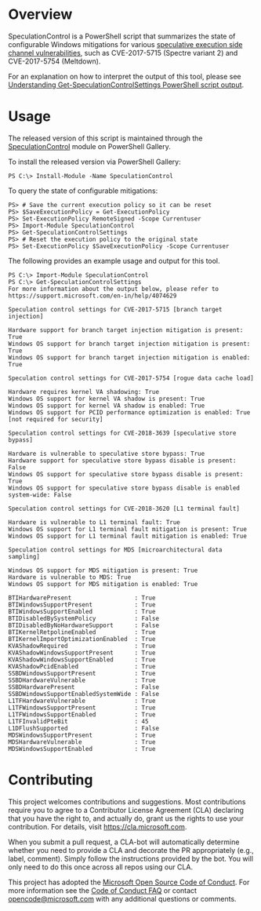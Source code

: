 # Overview

SpeculationControl is a PowerShell script that summarizes the state of configurable Windows mitigations for various [speculative execution side channel vulnerabilities](https://blogs.technet.microsoft.com/srd/2018/03/15/mitigating-speculative-execution-side-channel-hardware-vulnerabilities/), such as CVE-2017-5715 (Spectre variant 2) and CVE-2017-5754 (Meltdown).

For an explanation on how to interpret the output of this tool, please see [Understanding Get-SpeculationControlSettings PowerShell script output](https://support.microsoft.com/en-us/help/4074629/understanding-the-output-of-get-speculationcontrolsettings-powershell).

# Usage

The released version of this script is maintained through the [SpeculationControl](https://www.powershellgallery.com/packages/SpeculationControl) module on PowerShell Gallery.

To install the released version via PowerShell Gallery:

```
PS C:\> Install-Module -Name SpeculationControl
```

To query the state of configurable mitigations:

```
PS> # Save the current execution policy so it can be reset
PS> $SaveExecutionPolicy = Get-ExecutionPolicy
PS> Set-ExecutionPolicy RemoteSigned -Scope Currentuser
PS> Import-Module SpeculationControl
PS> Get-SpeculationControlSettings
PS> # Reset the execution policy to the original state
PS> Set-ExecutionPolicy $SaveExecutionPolicy -Scope Currentuser
```

The following provides an example usage and output for this tool.

```
PS C:\> Import-Module SpeculationControl
PS C:\> Get-SpeculationControlSettings
For more information about the output below, please refer to https://support.microsoft.com/en-in/help/4074629

Speculation control settings for CVE-2017-5715 [branch target injection]

Hardware support for branch target injection mitigation is present: True
Windows OS support for branch target injection mitigation is present: True
Windows OS support for branch target injection mitigation is enabled: True

Speculation control settings for CVE-2017-5754 [rogue data cache load]

Hardware requires kernel VA shadowing: True
Windows OS support for kernel VA shadow is present: True
Windows OS support for kernel VA shadow is enabled: True
Windows OS support for PCID performance optimization is enabled: True [not required for security]

Speculation control settings for CVE-2018-3639 [speculative store bypass]

Hardware is vulnerable to speculative store bypass: True
Hardware support for speculative store bypass disable is present: False
Windows OS support for speculative store bypass disable is present: True
Windows OS support for speculative store bypass disable is enabled system-wide: False

Speculation control settings for CVE-2018-3620 [L1 terminal fault]

Hardware is vulnerable to L1 terminal fault: True
Windows OS support for L1 terminal fault mitigation is present: True
Windows OS support for L1 terminal fault mitigation is enabled: True

Speculation control settings for MDS [microarchitectural data sampling]

Windows OS support for MDS mitigation is present: True
Hardware is vulnerable to MDS: True
Windows OS support for MDS mitigation is enabled: True

BTIHardwarePresent                  : True
BTIWindowsSupportPresent            : True
BTIWindowsSupportEnabled            : True
BTIDisabledBySystemPolicy           : False
BTIDisabledByNoHardwareSupport      : False
BTIKernelRetpolineEnabled           : True
BTIKernelImportOptimizationEnabled  : True
KVAShadowRequired                   : True
KVAShadowWindowsSupportPresent      : True
KVAShadowWindowsSupportEnabled      : True
KVAShadowPcidEnabled                : True
SSBDWindowsSupportPresent           : True
SSBDHardwareVulnerable              : True
SSBDHardwarePresent                 : False
SSBDWindowsSupportEnabledSystemWide : False
L1TFHardwareVulnerable              : True
L1TFWindowsSupportPresent           : True
L1TFWindowsSupportEnabled           : True
L1TFInvalidPteBit                   : 45
L1DFlushSupported                   : False
MDSWindowsSupportPresent            : True
MDSHardwareVulnerable               : True
MDSWindowsSupportEnabled            : True
```

# Contributing

This project welcomes contributions and suggestions.  Most contributions require you to agree to a
Contributor License Agreement (CLA) declaring that you have the right to, and actually do, grant us
the rights to use your contribution. For details, visit https://cla.microsoft.com.

When you submit a pull request, a CLA-bot will automatically determine whether you need to provide
a CLA and decorate the PR appropriately (e.g., label, comment). Simply follow the instructions
provided by the bot. You will only need to do this once across all repos using our CLA.

This project has adopted the [Microsoft Open Source Code of Conduct](https://opensource.microsoft.com/codeofconduct/).
For more information see the [Code of Conduct FAQ](https://opensource.microsoft.com/codeofconduct/faq/) or
contact [opencode@microsoft.com](mailto:opencode@microsoft.com) with any additional questions or comments.
